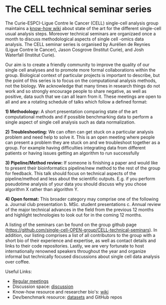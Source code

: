 # The CELL technical seminar series

The Curie-ESPCI-Ligue Contre le Cancer (CELL) single-cell analysis group maintains a [know-how wiki](https://github.com/single-cell-OPEN-group/State-of-the-art-analyses/wiki) about state of the art for the different single-cell usual analysis steps. Moreover technical seminars are organizaed once a month to discuss methodological aspects of single cell -omics data analysis. The CELL seminar series is organised by Aurélien de Reynies (Ligue Contre le Cancer), Jason Cosgrove (Institut Curie), and Josh Waterfall (Institut Curie). 


Our aim is to create a friendly community to improve the quality of our single cell analyses and to promote more formal collaborations within the group.  Biological context of particular projects is important to describe, but the point of this series is to focus on the computational analysis methods, not the biology. We acknowledge that many times in research things do not work and so strongly encourage people to share negative, as well as positive, data such that we can all learn from it. These meetings are open to all and are a rotating schedule of talks which follow a defined format: 

**1)	Methodology:** A short presentation comparing state of the art computational methods and if possible benchmarking data to perform a single aspect of single cell analysis such as data normalization. 

**2)	Troubleshooting:** We can often can get stuck on a particular analysis problem and need help to solve it. This is an open meeting where people can present a problem they are stuck on and we troubleshoot together as a group. For example having difficulties integrating data from different patients or having issues getting an algorithm to run successfully

**3)	Pipeline/Method review:** If someone is finishing a paper and would like to present their bioinformatics pipeline/new method to the rest of the group for feedback. This talk should focus on technical aspects of the pipeline/method and less about the scientific outputs. E.g. if you perform pseudotime analysis of your data you should discuss why you chose algorithm X rather than algorithm Y. 

**4)	Open format:** This broader category may comprise one of the following 
a.	Journal club presentation
b.	MSc. student presentations
c.	Annual review of the major technical advances in the field from the previous 12 months and highlight technologies to look out for in the coming 12 months.

A listing of the seminars can be found on the group github page (https://github.com/single-cell-OPEN-group/CELL-technical-seminars). In addition, our listing comprises a list of all contributors to the group with a short bio of their experience and expertise, as well as contact details and links to their code repositories. Lastly, we are very fortunate to host internationally renowned speakers throughout the year and organize informal but technically focused discussions about single cell data analysis over coffee.


Useful Links:
- [Regular meetings](https://github.com/single-cell-OPEN-group/State-of-the-art-analyses/issues)
- Discussion space: [discussion](https://github.com/single-cell-OPEN-group/State-of-the-art-analyses/discussions)
- Know-how resource and researcher bio's: [wiki](https://github.com/single-cell-OPEN-group/State-of-the-art-analyses/wiki)
- Dev/benchmark resource: [datasets](https://github.com/single-cell-OPEN-group/State-of-the-art-analyses/issues) and GitHub repos
